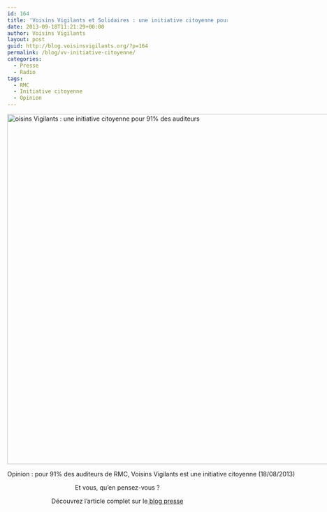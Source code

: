 ```yaml
---
id: 164
title: 'Voisins Vigilants et Solidaires : une initiative citoyenne pour 91% des auditeurs de RMC'
date: 2013-09-18T11:21:29+00:00
author: Voisins Vigilants
layout: post
guid: http://blog.voisinsvigilants.org/?p=164
permalink: /blog/vv-initiative-citoyenne/
categories:
  - Presse
  - Radio
tags:
  - RMC
  - Initiative citoyenne
  - Opinion
---
```

<div id="attachment_165" style="width: 1447px" class="wp-caption aligncenter">
  <a title="Opinion" href="http://blog.voisinsvigilants.org/wp-content/uploads/2014/09/Exclu-Facebook.jpg" target="_blank"><img class="size-full wp-image-165" src="http://blog.voisinsvigilants.org/wp-content/uploads/2014/09/Exclu-Facebook.jpg" alt="oisins Vigilants : une initiative citoyenne pour 91% des auditeurs" width="1437" height="803" /></a>
  
  <p class="wp-caption-text">
    Opinion : pour 91% des auditeurs de RMC, Voisins Vigilants est une initiative citoyenne (18/08/2013)
  </p>
</div>

<p style="text-align: center">
  Et vous, qu&rsquo;en pensez-vous ?
</p>

<p style="text-align: center">
  Découvrez l&rsquo;article complet sur le<a href="http://blog.voisinsvigilants.org/presse/2014/09/10/rmc-voisins-vigilants-initiative-citoyenne/" target="_blank"> blog presse</a>
</p>

